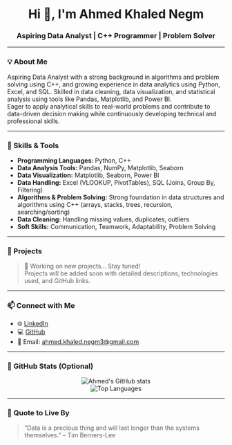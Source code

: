 <h1 align="center">Hi 👋, I'm Ahmed Khaled Negm</h1>
<h3 align="center">Aspiring Data Analyst | C++ Programmer | Problem Solver</h3>

---

### 💡 About Me

Aspiring Data Analyst with a strong background in algorithms and problem solving using C++, and growing experience in data analytics using Python, Excel, and SQL. Skilled in data cleaning, data visualization, and statistical analysis using tools like Pandas, Matplotlib, and Power BI.  
Eager to apply analytical skills to real-world problems and contribute to data-driven decision making while continuously developing technical and professional skills.

---

### 🚀 Skills & Tools

- **Programming Languages:** Python, C++
- **Data Analysis Tools:** Pandas, NumPy, Matplotlib, Seaborn
- **Data Visualization:** Matplotlib, Seaborn, Power BI
- **Data Handling:** Excel (VLOOKUP, PivotTables), SQL (Joins, Group By, Filtering)
- **Algorithms & Problem Solving:** Strong foundation in data structures and algorithms using C++ (arrays, stacks, trees, recursion, searching/sorting)
- **Data Cleaning:** Handling missing values, duplicates, outliers
- **Soft Skills:** Communication, Teamwork, Adaptability, Problem Solving

---

### 📁 Projects

> 🚧 Working on new projects... Stay tuned!  
> Projects will be added soon with detailed descriptions, technologies used, and GitHub links.

---

### 📫 Connect with Me

- 🌐 [LinkedIn](https://www.linkedin.com/in/ahmed-khaled-negm/)
- 💻 [GitHub](https://github.com/Ahmed-Negm44)
- 📧 Email: ahmed.khaled.negm3@gmail.com

---

### 🔧 GitHub Stats (Optional)

<p align="center">
  <img src="https://github-readme-stats.vercel.app/api?username=Ahmed-Negm44&show_icons=true&theme=dark" alt="Ahmed's GitHub stats"/>
  <br/>
  <img src="https://github-readme-stats.vercel.app/api/top-langs/?username=Ahmed-Negm44&layout=compact&theme=dark" alt="Top Languages"/>
</p>

---

### 🧠 Quote to Live By

> “Data is a precious thing and will last longer than the systems themselves.” – Tim Berners-Lee
